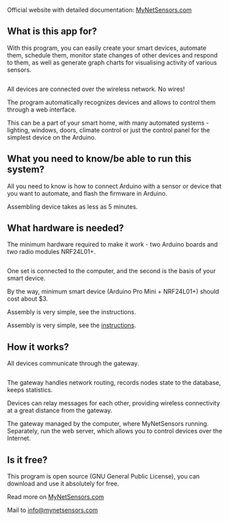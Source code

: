 <img alt="" src="https://raw.githubusercontent.com/derwish-pro/MyNetSensors/master/icons/MyNetSensors_banner2.png" >

Official website with detailed documentation: <a href="http://www.mynetsensors.com"> MyNetSensors.com </a><br />

## What is this app for?

With this program, you can easily create your smart devices, automate them, schedule them, monitor state changes of other devices and respond to them, as well as generate graph charts for visualising activity of various sensors.

<img alt="" src="https://raw.githubusercontent.com/derwish-pro/MyNetSensors/master/WebController/Screen1.png" >

All devices are connected over the wireless network. No wires!

The program automatically recognizes devices and allows to control them through a web interface.

This can be a part of your smart home, with many automated systems - lighting, windows, doors, climate control or just the control panel for the simplest device on the Arduino.

## What you need to know/be able to run this system?

All you need to know is how to connect Arduino with a sensor or device that you want to automate, and flash the firmware in Arduino.

Assembling device takes as less as 5 minutes.

## What hardware is needed?

The minimum hardware required to make it work - two Arduino boards and two radio modules NRF24L01+.

<img alt="" src="https://raw.githubusercontent.com/derwish-pro/MyNetSensors/master/Devices.SerialGateway/Screen1.png" >

One set is connected to the computer, and the second is the basis of your smart device.

By the way, minimum smart device (Arduino Pro Mini + NRF24L01+) should cost about $3.

Assembly is very simple, see the instructions.

Assembly is very simple, see the <a class="fadebefore" href="http://www.mynetsensors.com/Hardware/Gateway">instructions</a>.


## How it works?

All devices communicate through the gateway.

<img alt="" src="https://raw.githubusercontent.com/derwish-pro/MyNetSensors/master/Devices.SerialGateway/Screen2.png" >

The gateway handles network routing, records nodes state to the database, keeps statistics.

Devices can relay messages for each other, providing wireless connectivity at a great distance from the gateway.

The gateway managed by the computer, where MyNetSensors running. Separately, run the web server, which allows you to control devices over the Internet.

## Is it free?

This program is open source (GNU General Public License), you can download and use it absolutely for free.

Read more on <a href="http://www.mynetsensors.com"> MyNetSensors.com </a>

Mail to info@mynetsensors.com

